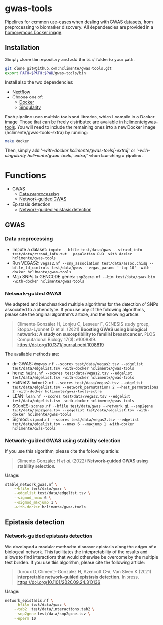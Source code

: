 # gwas-tools

Pipelines for common use-cases when dealing with GWAS datasets, from preprocessing to biomarker discovery. All dependencies are provided in a [homonymous Docker image](https://hub.docker.com/repository/docker/hclimente/gwas-tools).

## Installation

Simply clone the repository and add the `bin/` folder to your path:

```bash
git clone git@github.com:hclimente/gwas-tools.git
export PATH=$PATH:$PWD/gwas-tools/bin
```

Install also the two dependencies:

- [Nextflow](https://www.nextflow.io/)
- Choose one of:
    - [Docker](https://docs.docker.com/desktop/#download-and-install)
    - [Singularity](https://docs.sylabs.io/guides/3.0/user-guide/installation.html)

Each pipeline uses multiple tools and libraries, which I compile in a Docker image. Those that can be freely distributed are available in [hclimente/gwas-tools](https://hub.docker.com/r/hclimente/gwas-tools). You will need to include the remaining ones into a new Docker image (hclimente/gwas-tools-extra) by running:

```bash
make docker
```

Then, simply add '*-with-docker hclimente/gwas-tools[-extra]*' or '*-with-singularity hclimente/gwas-tools[-extra]*' when launching a pipeline.

# Functions

- GWAS
    - [Data preprocessing](#data_preprocessing)
    - [Network-guided GWAS](#network_gwas)
- Epistasis detection
    - [Network-guided epistasis detection](#network_epistasis)

## GWAS

### Data preprocessing
<a name="data_preprocessing"></a>

- Impute a dataset: `impute --bfile test/data/gwas --strand_info test/data/strand_info.txt --population EUR -with-docker hclimente/gwas-tools`
- Run VEGAS2: `vegas2.nf --snp_association test/data/assoc.chisq --bfile_ld_controls test/data/gwas --vegas_params '-top 10' -with-docker hclimente/gwas-tools`
- Map SNPs to GENCODE genes: `snp2gene.nf --bim test/data/gwas.bim -with-docker hclimente/gwas-tools`

### Network-guided GWAS
<a name="network_gwas"></a>

We adapted and benchmarked multiple algorithms for the detection of SNPs associated to a phenotype. If you use any of the following algorithms, please cite the original algorithm's article, and the following article:

> Climente-González H, Lonjou C, Lesueur F, GENESIS study group, Stoppa-Lyonnet D, et al. (2021) **Boosting GWAS using biological networks: A study on susceptibility to familial breast cancer.** PLOS Computational Biology 17(3): e1008819. https://doi.org/10.1371/journal.pcbi.1008819

The available methods are:

- dmGWAS: `dmgwas.nf --scores test/data/vegas2.tsv --edgelist test/data/edgelist.tsv -with-docker hclimente/gwas-tools`
- heinz: `heinz.nf --scores test/data/vegas2.tsv --edgelist test/data/edgelist.tsv -with-docker hclimente/gwas-tools`
- HotNet2: `hotnet2.nf --scores test/data/vegas2.tsv --edgelist test/data/edgelist.tsv --network_permutations 2 --heat_permutations 2 -with-docker hclimente/gwas-tools-extra`
- LEAN: `lean.nf --scores test/data/vegas2.tsv --edgelist test/data/edgelist.tsv -with-docker hclimente/gwas-tools`
- SConES: `scones.nf --bfile test/data/gwas --network gi --snp2gene test/data/snp2gene.tsv --edgelist test/data/edgelist.tsv -with-docker hclimente/gwas-tools`
- Sigmod: `sigmod.nf --scores test/data/vegas2.tsv --edgelist test/data/edgelist.tsv --nmax 6 --maxjump 1 -with-docker hclimente/gwas-tools`

### Network-guided GWAS using stability selection
<a name="stable_network_gwas"></a>

If you use this algorithm, please cite the following article:

> Climente-González H *et al.* (2022) **Network-guided GWAS using stability selection.** 

Usage:

```bash
stable_network_gwas.nf \
    --bfile test/data/gwas \
    --edgelist test/data/edgelist.tsv \
    --sigmod_nmax 6 \
    --sigmod_maxjump 1 \
    -with-docker hclimente/gwas-tools
```

## Epistasis detection

### Network-guided epistasis detection
<a name="network_epistasis"></a>

We developed a modular method to discover epistasis along the edges of a biological network. This facilitates the interpretability of the results and allows to find interactions that would otherwise be overcome by the multiple test burden. If you use this algorithm, please cite the following article:

> Duroux D, Climente-González H, Azencott C-A, Van Steen K (2021) **Interpretable network-guided epistasis detection.** In press. https://doi.org/10.1101/2020.09.24.310136

Usage:

```bash
network_epistasis.nf \
    --bfile test/data/gwas \
    --tab2  test/data/interactions.tab2 \
    --snp2gene test/data/snp2gene.tsv \
    --nperm 10
```
